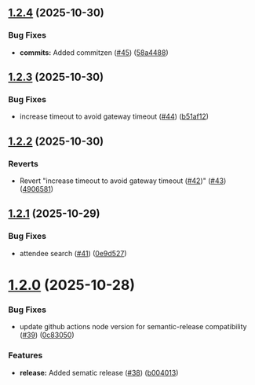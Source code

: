 ## [1.2.4](https://github.com/xynehq/xyne-vespa-ts/compare/v1.2.3...v1.2.4) (2025-10-30)


### Bug Fixes

* **commits:** Added commitzen ([#45](https://github.com/xynehq/xyne-vespa-ts/issues/45)) ([58a4488](https://github.com/xynehq/xyne-vespa-ts/commit/58a4488f3beec65ef17dcbf45bfa21df7ba734bb))

## [1.2.3](https://github.com/xynehq/xyne-vespa-ts/compare/v1.2.2...v1.2.3) (2025-10-30)


### Bug Fixes

* increase timeout to avoid gateway timeout ([#44](https://github.com/xynehq/xyne-vespa-ts/issues/44)) ([b51af12](https://github.com/xynehq/xyne-vespa-ts/commit/b51af12b5493c24604b6a6cc4fdb90458375fba5))

## [1.2.2](https://github.com/xynehq/xyne-vespa-ts/compare/v1.2.1...v1.2.2) (2025-10-30)


### Reverts

* Revert "increase timeout to avoid gateway timeout ([#42](https://github.com/xynehq/xyne-vespa-ts/issues/42))" ([#43](https://github.com/xynehq/xyne-vespa-ts/issues/43)) ([4906581](https://github.com/xynehq/xyne-vespa-ts/commit/490658184cdbba6b88cccc0d1600c1343885d30b))

## [1.2.1](https://github.com/xynehq/xyne-vespa-ts/compare/v1.2.0...v1.2.1) (2025-10-29)


### Bug Fixes

* attendee search ([#41](https://github.com/xynehq/xyne-vespa-ts/issues/41)) ([0e9d527](https://github.com/xynehq/xyne-vespa-ts/commit/0e9d52746823e73037b1d01bf94bd0d9647ad10c))

# [1.2.0](https://github.com/xynehq/xyne-vespa-ts/compare/v1.1.13...v1.2.0) (2025-10-28)


### Bug Fixes

* update github actions node version for semantic-release compatibility ([#39](https://github.com/xynehq/xyne-vespa-ts/issues/39)) ([0c83050](https://github.com/xynehq/xyne-vespa-ts/commit/0c830502fafa8476daf60347b8f9b54fb06c0e96))


### Features

* **release:** Added sematic release ([#38](https://github.com/xynehq/xyne-vespa-ts/issues/38)) ([b004013](https://github.com/xynehq/xyne-vespa-ts/commit/b004013c80b3dbc104c95a7021cd97ee92689b14))
